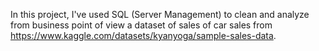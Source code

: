 In this project, I've used SQL (Server Management) to clean and analyze from business point of view a dataset of sales of car sales from https://www.kaggle.com/datasets/kyanyoga/sample-sales-data.
